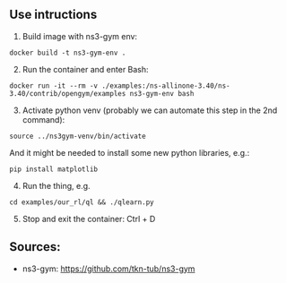 ## Use intructions

1. Build image with ns3-gym env:

```
docker build -t ns3-gym-env .
```

2. Run the container and enter Bash:

```console
docker run -it --rm -v ./examples:/ns-allinone-3.40/ns-3.40/contrib/opengym/examples ns3-gym-env bash
```

3. Activate python venv (probably we can automate this step in the 2nd command):

```console
source ../ns3gym-venv/bin/activate
```

And it might be needed to install some new python libraries, e.g.:

```console
pip install matplotlib
```

4. Run the thing, e.g.

```console
cd examples/our_rl/ql && ./qlearn.py
```

5. Stop and exit the container: Ctrl + D

## Sources:

- ns3-gym: https://github.com/tkn-tub/ns3-gym
